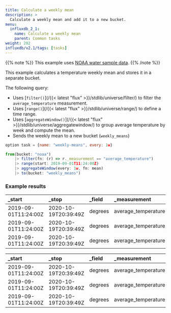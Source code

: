 ```yaml
---
title: Calculate a weekly mean
description: >
  Calculate a weekly mean and add it to a new bucket.
menu:
  influxdb_2_1:
    name: Calculate a weekly mean
    parent: Common tasks
weight: 202
influxdb/v2.1/tags: [tasks]
---
```


{{% note %}}
This example uses [NOAA water sample data](/influxdb/v2.1/reference/sample-data/#noaa-water-sample-data).
{{% /note %}}

This example calculates a temperature weekly mean and stores it in a separate bucket.

The following query:
  -  Uses [`filter()`](/{{< latest "flux" >}}/stdlib/universe/filter/) to filter the `average_temperature` measurement.
  - Uses [`range()`](/{{< latest "flux" >}}/stdlib/universe/range/) to define a time range.
  - Uses [`aggregateWindow()`](/{{< latest "flux" >}}/stdlib/universe/aggregatewindow/) to group average temperature by week and compute the mean.
  - Sends the weekly mean to a new bucket (`weekly_means`)

```js
option task = {name: "weekly-means", every: 1w}

from(bucket: "noaa")
    |> filter(fn: (r) => r._measurement == "average_temperature")
    |> range(start: 2019-09-01T11:24:00Z)
    |> aggregateWindow(every: 1w, fn: mean)
    |> to(bucket: "weekly_means")
```
### Example results

| _start               | _stop                | _field  | _measurement        | location     | _value            | _time                |
|:------               |:-----                |:------  |:------------        |:--------     | ------:           |:-----                |
| 2019-09-01T11:24:00Z | 2020-10-19T20:39:49Z | degrees | average_temperature | coyote_creek | 80.31005917159763 | 2019-09-05T00:00:00Z |
| 2019-09-01T11:24:00Z | 2020-10-19T20:39:49Z | degrees | average_temperature | coyote_creek | 79.8422619047619  | 2019-09-12T00:00:00Z |
| 2019-09-01T11:24:00Z | 2020-10-19T20:39:49Z | degrees | average_temperature | coyote_creek | 79.82710622710623 | 2019-09-19T00:00:00Z |

| _start               | _stop                | _field  | _measurement        | location     | _value            | _time                |
|:------               |:-----                |:------  |:------------        |:--------     | ------:           |:-----                |
| 2019-09-01T11:24:00Z | 2020-10-19T20:39:49Z | degrees | average_temperature | santa_monica | 80.19952494061758 | 2019-09-05T00:00:00Z |
| 2019-09-01T11:24:00Z | 2020-10-19T20:39:49Z | degrees | average_temperature | santa_monica | 80.01964285714286 | 2019-09-12T00:00:00Z |
| 2019-09-01T11:24:00Z | 2020-10-19T20:39:49Z | degrees | average_temperature | santa_monica | 80.20451
